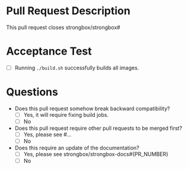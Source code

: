 # Pull Request Description

This pull request closes strongbox/strongbox#

# Acceptance Test

* [ ] Running `./build.sh` successfully builds all images.

# Questions

* Does this pull request somehow break backward compatibility? 
  * [ ] Yes, it will require fixing build jobs.
  * [ ] No

* Does this pull request require other pull requests to be merged first? 
  * [ ] Yes, please see #...
  * [ ] No

* Does this require an update of the documentation?
  * [ ] Yes, please see strongbox/strongbox-docs#{PR_NUMBER}
  * [ ] No

